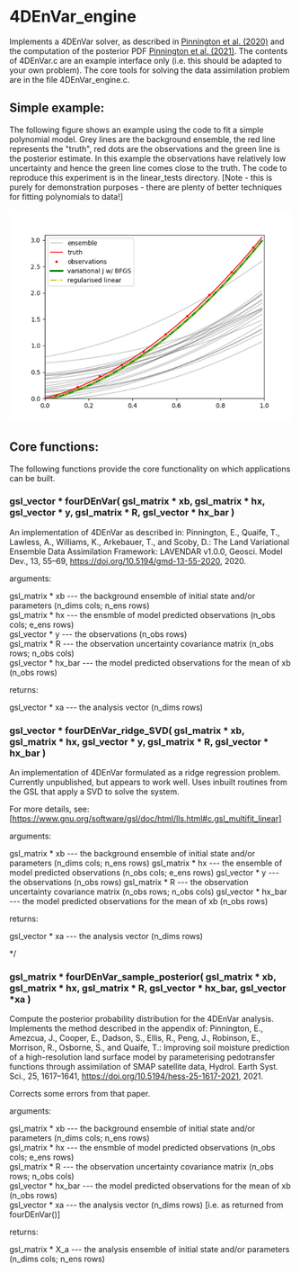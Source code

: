 # 4DEnVar_engine

Implements a 4DEnVar solver, as described in [Pinnington et al. (2020)](https://doi.org/10.5194/gmd-13-55-2020)
and the computation of the posterior PDF [Pinnington et al. (2021)](https://doi.org/10.5194/hess-25-1617-2021).
The contents of 4DEnVar.c are an example interface only (i.e. this should be adapted to your own problem). 
The core tools for solving the data assimilation problem are in the file 4DEnVar_engine.c.

## Simple example:

The following figure shows an example using the code to fit a simple polynomial model. Grey lines are the background ensemble, the red line represents the "truth", red dots are the observations and the green line is the posterior estimate. In this example the observations have relatively low uncertainty and hence the green line comes close to the truth. The code to reproduce this experiment is in the linear_tests directory. [Note - this is purely for demonstration purposes - there are plenty of better techniques for fitting polynomials to data!]

![Example of the solver](linear_tests/linear_example.png)

## Core functions:

The following functions provide the core functionality on which applications can be built. 

### gsl_vector * fourDEnVar( gsl_matrix * xb, gsl_matrix * hx, gsl_vector * y, gsl_matrix * R, gsl_vector * hx_bar )

An implementation of 4DEnVar as described in: Pinnington, E., Quaife, T., Lawless, A., Williams, K., Arkebauer, T., and Scoby, D.: The Land Variational Ensemble Data Assimilation Framework: LAVENDAR v1.0.0, Geosci. Model Dev., 13, 55–69, https://doi.org/10.5194/gmd-13-55-2020, 2020.

arguments:

gsl_matrix * xb     --- the background ensemble of initial state and/or parameters (n_dims cols; n_ens rows)  
gsl_matrix * hx     --- the ensmble of model predicted observations (n_obs cols; e_ens rows)  
gsl_vector * y      --- the observations (n_obs rows)  
gsl_matrix * R      --- the observation uncertainty covariance matrix (n_obs rows; n_obs cols)  
gsl_vector * hx_bar --- the model predicted observations for the mean of xb (n_obs rows)  

returns:

gsl_vector * xa     --- the analysis vector (n_dims rows)


### gsl_vector * fourDEnVar_ridge_SVD( gsl_matrix * xb, gsl_matrix * hx, gsl_vector * y, gsl_matrix * R, gsl_vector * hx_bar )
An implementation of 4DEnVar formulated as a ridge regression problem. Currently unpublished, but appears to work well.
Uses inbuilt routines from the GSL that apply a SVD to solve the system.

For more details, see:
[https://www.gnu.org/software/gsl/doc/html/lls.html#c.gsl_multifit_linear]

arguments:

gsl_matrix * xb     --- the background ensemble of initial state and/or parameters (n_dims cols; n_ens rows)
gsl_matrix * hx     --- the ensemble of model predicted observations (n_obs cols; e_ens rows)
gsl_vector * y      --- the observations (n_obs rows)
gsl_matrix * R      --- the observation uncertainty covariance matrix (n_obs rows; n_obs cols) 
gsl_vector * hx_bar --- the model predicted observations for the mean of xb (n_obs rows)

returns:

gsl_vector * xa     --- the analysis vector (n_dims rows)

*/



### gsl_matrix * fourDEnVar_sample_posterior( gsl_matrix * xb, gsl_matrix * hx, gsl_matrix * R, gsl_vector * hx_bar, gsl_vector *xa )

Compute the posterior probability distribution for the 4DEnVar analysis. Implements the method described in the appendix of: Pinnington, E., Amezcua, J., Cooper, E., Dadson, S., Ellis, R., Peng, J., Robinson, E., Morrison, R., Osborne, S., and Quaife, T.: Improving soil moisture prediction of a high-resolution land surface model by parameterising pedotransfer functions through assimilation of SMAP satellite data, Hydrol. Earth Syst. Sci., 25, 1617–1641, https://doi.org/10.5194/hess-25-1617-2021, 2021.

Corrects some errors from that paper.

arguments:

gsl_matrix * xb     --- the background ensemble of initial state and/or parameters (n_dims cols; n_ens rows)  
gsl_matrix * hx     --- the ensmble of model predicted observations (n_obs cols; e_ens rows)  
gsl_matrix * R      --- the observation uncertainty covariance matrix (n_obs rows; n_obs cols)   
gsl_vector * hx_bar --- the model predicted observations for the mean of xb (n_obs rows)  
gsl_vector * xa     --- the analysis vector (n_dims rows) [i.e. as returned from fourDEnVar()]  

returns:

gsl_matrix * X_a    --- the analysis ensemble of initial state and/or parameters (n_dims cols; n_ens rows)




